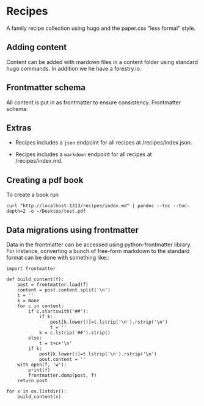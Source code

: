 # Recipes

A family recipe collection using hugo and the paper.css "less formal" style. 

## Adding content

Content can be added with mardown files in a content folder using standard hugo commands. In addition we he have a forestry.io.

## Frontmatter schema
All content is put in as frontmatter to ensure consistency. Frontmatter schema: 



## Extras

* Recipes includes a `json` endpoint for all recipes at /recipes/index.json.

* Recipes includes a `markdown` endpoint for all recipes at /recipes/index.md. 

## Creating a pdf book
To create a book run

`curl "http://localhost:1313/recipes/index.md" | pandoc --toc --toc-depth=2 -o ~/Desktop/test.pdf`


## Data migrations using frontmatter

Data in the frontmatter can be accessed using python-frontmatter library. For instance, converting a bunch of free-form markdown to the standard format can be done with something like::

```
import frontmatter

def build_content(f):
    post = frontmatter.load(f)
    content = post.content.split('\n')
    t = ''
    k = None
    for c in content:
        if c.startswith('##'):
            if k:
                post[k.lower()]=t.lstrip('\n').rstrip('\n')
                t = ''
            k = c.lstrip('##').strip()
        else:
            t = t+c+'\n'
        if k:
            post[k.lower()]=t.lstrip('\n').rstrip('\n')
            post.content = ''
    with open(f, 'w'):
        print(f)
        frontmatter.dump(post, f)
    return post 

for x in os.listdir():
    build_content(x)

```




